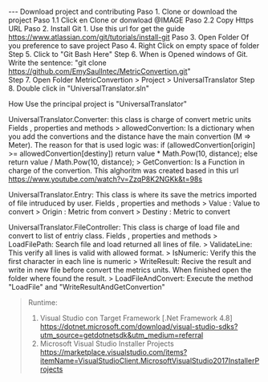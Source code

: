 --- Download project and contributing
   Paso 1. Clone or download the project
   		Paso 1.1 Click en Clone or donwload @IMAGE
   		Paso 2.2 Copy Https URL
   Paso 2. Install Git 
   		1. Use this url for get the guide https://www.atlassian.com/git/tutorials/install-git 
   Paso 3. Open Folder Of you preference to save project 
   Paso 4. Right Click on empty space of folder 
   Step 5. Click to "Git Bash Here"
   Step 6. When is Opened windows of Git. Write the sentence: "git clone https://github.com/EmySaulIntec/MetricConvertion.git"  
   Step 7. Open Folder MetricConvertion > Project > UniversalTranslator 
   Step 8. Double click in "UniversalTranslator.sln" 
   
 
 How Use the principal project is "UniversalTranslator"
   
   UniversalTranslator.Converter: this class is charge of convert metric units
   	Fields , properties and methods
   		> allowedConvertion: Is a dictionary when you add the convertions and the distance have the main convertion (M => Meter). 
   			The reason for that is used logic was: 
   		 	if (allowedConvertion[origin] >= allowedConvertion[destiny])
                return value * Math.Pow(10, distance);
            else
                return value / Math.Pow(10, distance);
       	> GetConvertion: Is a Function  in charge of the convertion. This alghoritm was created based in this url https://www.youtube.com/watch?v=ZzqP8K2NGKk&t=98s
  
  
  UniversalTranslator.Entry: This class is where its save the metrics imported of file intruduced by user.
  	Fields , properties and methods
  		> Value : Value to convert
  		> Origin : Metric from convert 
  		> Destiny : Metric to convert	
  		
  
  UniversalTranslator.FileController: This class is charge of load file and convert to list of entriy class.
  	Fields , properties and methods
  	> LoadFilePath: Search file and load returned all lines of file.
  	> ValidateLine: This verify all lines is valid with allowed format.
  	> IsNumeric: Verify this the first character in each line is numeric
  	> WriteResult: Recive the result and write in new file before convert the metrics units. When finished open the folder where found the result.
  	> LoadFileAndConvert: Execute the method "LoadFile" and "WriteResultAndGetConvertion" 	
  	
>Runtime:
>	1. Visual Studio con Target Framework [.Net Framework 4.8]   https://dotnet.microsoft.com/download/visual-studio-sdks?utm_source=getdotnetsdk&utm_medium=referral
>	2. Microsoft Visual Studio Installer Projects https://marketplace.visualstudio.com/items?itemName=VisualStudioClient.MicrosoftVisualStudio2017InstallerProjects 
>			
